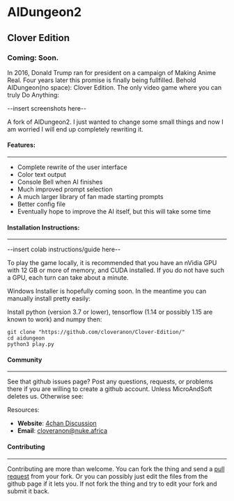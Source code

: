 # AIDungeon2
## Clover Edition
### Coming: Soon.

In 2016, Donald Trump ran for president on a campaign of Making Anime Real. Four years later this promise is finally being fullfilled. Behold AIDungeon(no space): Clover Edition. The only video game where you can truly Do Anything:

--insert screenshots here--

A fork of AIDungeon2. I just wanted to change some small things and now I am worried I will end up completely rewriting it.

#### Features:
------------------------

* Complete rewrite of the user interface
 * Color text output
 * Console Bell when AI finishes
 * Much improved prompt selection
* A much larger library of fan made starting prompts
* Better config file
* Eventually hope to improve the AI itself, but this will take some time

#### Installation Instructions:
------------------------

--insert colab instructions/guide here--

To play the game locally, it is recommended that you have an nVidia GPU with 12 GB or more of memory, and CUDA installed. If you do not have such a GPU, each turn can take about a minute.

Windows Installer is hopefully coming soon. In the meantime you can manually install pretty easily:

Install python (version 3.7 or lower), tensorflow (1.14 or possibly 1.15 are known to work) and numpy then:
```
git clone "https://github.com/cloveranon/Clover-Edition/"
cd aidungeon
python3 play.py
```


#### Community
------------------------

See that github issues page? Post any questions, requests, or problems there if you are willing to create a github account. Unless MicroAndSoft deletes us.
Otherwise see:

Resources:

* **Website**: [4chan Discussion](https://boards.4chan.org/search#/aidungeon%20OR%20%22ai%20dungeon%22)
* **Email**: cloveranon@nuke.africa


#### Contributing
------------------------
Contributing are more than welcome. You can fork the thing and send a  [pull request](https://help.github.com/articles/using-pull-requests/) from your fork. Or you can possibly just edit the files from the github page if it lets you. If not fork the thing and try to edit your fork and submit it back.
